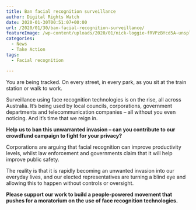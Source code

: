 ```yaml
---
title: Ban facial recognition surveillance
author: Digital Rights Watch
date: 2020-01-30T00:51:07+00:00
url: /2020/01/30/ban-facial-recognition-surveillance/
featureImage: /wp-content/uploads/2020/01/nick-loggie-fRVPzBYcd5A-unsplash-scaled-1.jpg
categories:
  - News
  - Take Action
tags:
  - Facial recognition

---
```

You are being tracked. On every street, in every park, as you sit at the train station or walk to work.

Surveillance using face recognition technologies is on the rise, all across Australia. It&#8217;s being used by local councils, corporations, government departments and telecommunication companies &#8211; all without you even noticing. And it&#8217;s time that we reign in.

**Help us to ban this unwarranted invasion &#8211; can you contribute to our crowdfund campaign to fight for your privacy?**

Corporations are arguing that facial recognition can improve productivity levels, whilst law enforcement and governments claim that it will help improve public safety.

The reality is that it is rapidly becoming an unwanted invasion into our everyday lives, and our elected representatives are turning a blind eye and allowing this to happen without controls or oversight.

**Please support our work to build a people-powered movement that pushes for a moratorium on the use of face recognition technologies.**

